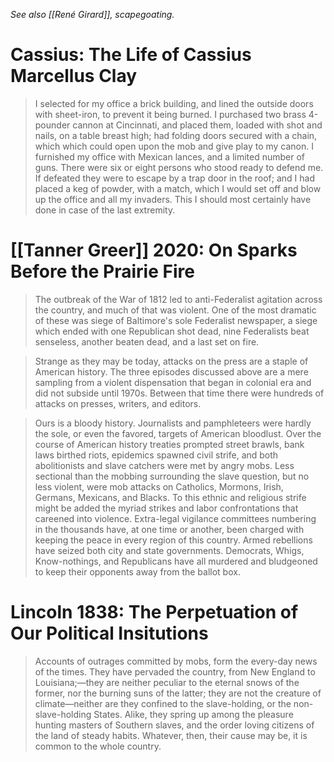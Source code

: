 _See also [[René Girard]], scapegoating._

# Cassius: The Life of Cassius Marcellus Clay

> I selected for my office a brick building, and lined the outside doors with sheet-iron, to prevent it being burned. I purchased two brass 4-pounder cannon at Cincinnati, and placed them, loaded with shot and nails, on a table breast high; had folding doors secured with a chain, which which could open upon the mob and give play to my canon. I furnished my office with Mexican lances, and a limited number of guns. There were six or eight persons who stood ready to defend me. If defeated they were to escape by a trap door in the roof; and I had placed a keg of powder, with a match, which I would set off and blow up the office and all my invaders. This I should most certainly have done in case of the last extremity.

# [[Tanner Greer]] 2020: On Sparks Before the Prairie Fire

> The outbreak of the War of 1812 led to anti-Federalist agitation across the country, and much of that was violent. One of the most dramatic of these was siege of Baltimore's sole Federalist newspaper, a siege which ended with one Republican shot dead, nine Federalists beat senseless, another beaten dead, and a last set on fire.

> Strange as they may be today, attacks on the press are a staple of American history. The three episodes discussed above are a mere sampling from a violent dispensation that began in colonial era and did not subside until 1970s. Between that time there were hundreds of attacks on presses, writers, and editors. 

> Ours is a bloody history. Journalists and pamphleteers were hardly the sole, or even the favored, targets of American bloodlust. Over the course of American history treaties prompted street brawls, bank laws birthed riots, epidemics spawned civil strife, and both abolitionists and slave catchers were met by angry mobs. Less sectional than the mobbing surrounding the slave question, but no less violent, were mob attacks on Catholics, Mormons, Irish, Germans, Mexicans, and Blacks. To this ethnic and religious strife might be added the myriad strikes and labor confrontations that careened into violence. Extra-legal vigilance committees numbering in the thousands have, at one time or another, been charged with keeping the peace in every region of this country. Armed rebellions have seized both city and state governments. Democrats, Whigs, Know-nothings, and Republicans have all murdered and bludgeoned to keep their opponents away from the ballot box.

# Lincoln 1838: The Perpetuation of Our Political Insitutions 

> Accounts of outrages committed by mobs, form the every-day news of the times. They have pervaded the country, from New England to Louisiana;—they are neither peculiar to the eternal snows of the former, nor the burning suns of the latter; they are not the creature of climate—neither are they confined to the slave-holding, or the non-slave-holding States. Alike, they spring up among the pleasure hunting masters of Southern slaves, and the order loving citizens of the land of steady habits. Whatever, then, their cause may be, it is common to the whole country.